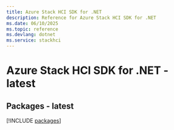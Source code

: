 ```yaml
---
title: Azure Stack HCI SDK for .NET
description: Reference for Azure Stack HCI SDK for .NET
ms.date: 06/10/2025
ms.topic: reference
ms.devlang: dotnet
ms.service: stackhci
---
```

# Azure Stack HCI SDK for .NET - latest
## Packages - latest
[!INCLUDE [packages](stack-hci-index.md)]